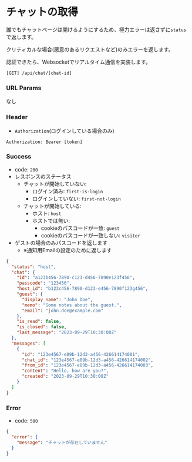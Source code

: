 # チャットの取得

誰でもチャットページは開けるようにするため、極力エラーは返さずに`status`で返します。

クリティカルな場合(悪意のあるリクエストなど)のみエラーを返します。

認証できたら、Websocketでリアルタイム通信を実装します。

```
[GET] /api/chat/[chat-id]
```

### URL Params

なし

### Header

- `Authorization`(ログインしている場合のみ)

```text
Authorization: Bearer [token]
```

### Success

- code: `200`
- レスポンスのステータス
    - チャットが開始していない:
        - ログイン済み: `first-is-login`
        - ログインしていない: `first-not-login`
    - チャットが開始している:
        - ホスト: `host`
        - ホストでは無い:
            - cookieのパスコードが一致: `guest`
            - cookieのパスコードが一致しない: `visitor`
- ゲストの場合のみパスコードを返します
    - ※通知用Emailの設定のために返します

```json
{
  "status": "host",
  "chat": {
    "id": "a123b456-7890-c123-d456-7890e123f456",
    "passcode": "123456",
    "host_id": "b123c456-7890-d123-e456-7890f123g456",
    "guest": {
      "display_name": "John Doe",
      "memo": "Some notes about the guest.",
      "email": "john.doe@example.com"
    },
    "is_read": false,
    "is_closed": false,
    "last_message": "2023-09-29T10:30:00Z"
  },
  "messages": [
    {
      "id": "123e4567-e89b-12d3-a456-426614174001",
      "chat_id": "123e4567-e89b-12d3-a456-426614174002",
      "from_id": "123e4567-e89b-12d3-a456-426614174003",
      "content": "Hello, how are you?",
      "created": "2023-09-29T10:30:00Z"
    }
  ]
}
```

### Error

- code: `500`

```json
{
  "error": {
    "message": "チャットが存在していません"
  }
}
```
